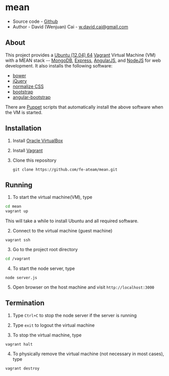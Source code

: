 mean
====

* Source code - [Github](https://github.com/fe-ateam/mean.git)
* Author - David (Wenjuan) Cai - <w.david.cai@gmail.com>

About
-----

This project provides a [Ubuntu (12.04) 64](http://releases.ubuntu.com/precise/) [Vagrant](http://www.vagrantup.com/) Virtual Machine (VM) with a MEAN stack -- [MongoDB](https://www.mongodb.org/), [Express](http://expressjs.com/), [AngularJS](https://angularjs.org/), and [NodeJS](http://nodejs.org/) for web development. It also installs the following software:

* [bower](http://bower.io/)
* [jQuery](http://jquery.com/)
* [normalize CSS](http://necolas.github.io/normalize.css/)
* [bootstrap](http://getbootstrap.com/)
* [angular-bootstrap](https://github.com/angular-ui/bootstrap)

There are [Puppet](http://puppetlabs.com) scripts that automatically install the above software when the VM is started.

Installation
------------

1. Install [Oracle VirtualBox](https://www.virtualbox.org/wiki/Downloads)

2. Install [Vagrant](http://www.vagrantup.com/downloads.html)

3. Clone this repository

    ```
    git clone https://github.com/fe-ateam/mean.git
    ```

Running
-------

1. To start the virtual machine(VM), type

  ```bash
  cd mean
  vagrant up
  ```

  This will take a while to install Ubuntu and all required software.

2. Connect to the virtual machine (guest machine)

  ```
  vagrant ssh
  ```

3. Go to the project root directory

  ```bash
  cd /vagrant
  ```

4. To start the node server, type

  ```
  node server.js
  ```

5. Open browser on the host machine and visit `http://localhost:3000`

Termination
-----------

1. Type `Ctrl+C` to stop the node server if the server is running

2. Type `exit` to logout the virtual machine

3. To stop the virtual machine, type

  ```
  vagrant halt
  ```

4. To physically remove the virtual machine (not necessary in most cases), type

  ```
  vagrant destroy
  ```

